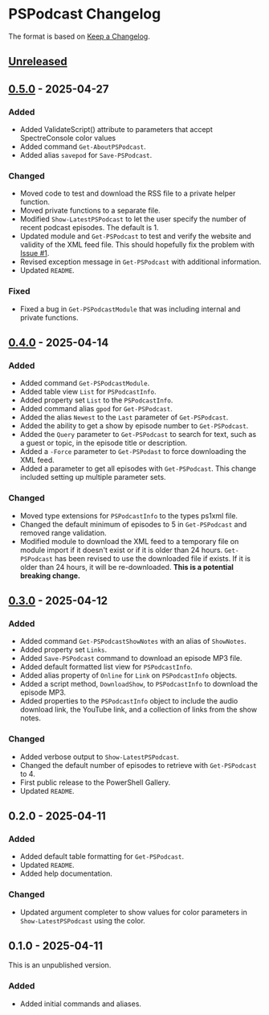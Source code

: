 # PSPodcast Changelog

The format is based on [Keep a Changelog](https://keepachangelog.com/en/1.0.0/).

## [Unreleased]

## [0.5.0] - 2025-04-27

### Added

- Added ValidateScript() attribute to parameters that accept SpectreConsole color values
- Added command `Get-AboutPSPodcast`.
- Added alias `savepod` for `Save-PSPodcast`.

### Changed

- Moved code to test and download the RSS file to a private helper function.
- Moved private functions to a separate file.
- Modified `Show-LatestPSPodcast` to let the user specify the number of recent podcast episodes. The default is 1.
- Updated module and `Get-PSPodcast` to test and verify the website and validity of the XML feed file. This should hopefully fix the problem with [Issue #1](https://github.com/jdhitsolutions/PSPodcast/issues/1).
- Revised exception message in `Get-PSPodcast` with additional information.
- Updated `README`.

### Fixed

- Fixed a bug in `Get-PSPodcastModule` that was including internal and private functions.

## [0.4.0] - 2025-04-14

### Added

- Added command `Get-PSPodcastModule`.
- Added table view `List` for `PSPodcastInfo`.
- Added property set `List` to the `PSPodcastInfo`.
- Added command alias `gpod` for `Get-PSPodcast`.
- Added the alias `Newest` to the `Last` parameter of `Get-PSPodcast`.
- Added the ability to get a show by episode number to `Get-PSPodcast`.
- Added the `Query` parameter to `Get-PSPodcast` to search for text, such as a guest or topic, in the episode title or description.
- Added a `-Force` parameter to `Get-PSPodast` to force downloading the XML feed.
- Added a parameter to get all episodes with `Get-PSPodcast`. This change included setting up multiple parameter sets.

### Changed

- Moved type extensions for `PSPodcastInfo` to the types ps1xml file.
- Changed the default minimum of episodes to 5 in `Get-PSPodcast` and removed range validation.
- Modified module to download the XML feed to a temporary file on module import if it doesn't exist or if it is older than 24 hours. `Get-PSPodcast` has been revised to use the downloaded file if exists. If it is older than 24 hours, it will be re-downloaded. __This is a potential breaking change.__

## [0.3.0] - 2025-04-12

### Added

- Added command `Get-PSPodcastShowNotes` with an alias of `ShowNotes`.
- Added property set `Links`.
- Added `Save-PSPodcast` command to download an episode MP3 file.
- Added default formatted list view for `PSPodcastInfo`.
- Added alias property of `Online` for `Link` on `PSPodcastInfo` objects.
- Added a script method, `DownloadShow`, to `PSPodcastInfo` to download the episode MP3.
- Added properties to the `PSPodcastInfo` object to include the audio download link, the YouTube link, and a collection of links from the show notes.

### Changed

- Added verbose output to `Show-LatestPSPodcast`.
- Changed the default number of episodes to retrieve with `Get-PSPodcast` to 4.
- First public release to the PowerShell Gallery.
- Updated `README`.

## 0.2.0 - 2025-04-11

### Added

- Added default table formatting for `Get-PSPodcast`.
- Updated `README`.
- Added help documentation.

### Changed

- Updated argument completer to show values for color parameters in `Show-LatestPSPodcast` using the color.

## 0.1.0 - 2025-04-11

This is an unpublished version.

### Added

- Added initial commands and aliases.

[Unreleased]: https://github.com/jdhitsolutions/PSPodcast/compare/v0.5.0..HEAD
[0.5.0]: https://github.com/jdhitsolutions/PSPodcast/compare/v0.4.0..v0.5.0
[0.4.0]: https://github.com/jdhitsolutions/PSPodcast/compare/v0.3.0..v0.4.0
[0.3.0]: https://github.com/jdhitsolutions/PSPodcast/compare/v0.2.0..v0.3.0